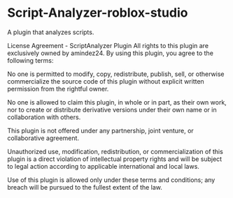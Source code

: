 # Script-Analyzer-roblox-studio
A plugin that analyzes scripts.

License Agreement - ScriptAnalyzer Plugin
All rights to this plugin are exclusively owned by amindez24.
By using this plugin, you agree to the following terms:

No one is permitted to modify, copy, redistribute, publish, sell, or otherwise commercialize the source code of this plugin without explicit written permission from the rightful owner.

No one is allowed to claim this plugin, in whole or in part, as their own work, nor to create or distribute derivative versions under their own name or in collaboration with others.

This plugin is not offered under any partnership, joint venture, or collaborative agreement.

Unauthorized use, modification, redistribution, or commercialization of this plugin is a direct violation of intellectual property rights and will be subject to legal action according to applicable international and local laws.

Use of this plugin is allowed only under these terms and conditions; any breach will be pursued to the fullest extent of the law.


